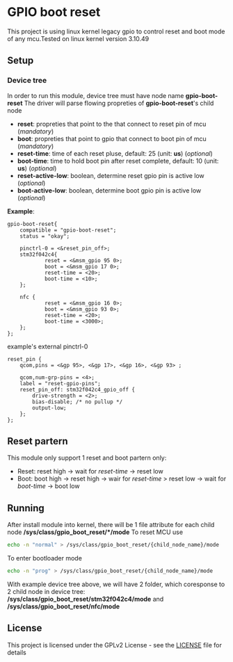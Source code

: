 # GPIO boot reset

This project is using linux kernel legacy gpio to control reset and boot mode of any mcu.Tested on linux kernel version 3.10.49

## Setup

### Device tree 

In order to run this module, device tree must have node name **gpio-boot-reset**
The driver will parse flowing propreties of **gpio-boot-reset**'s child node

- **reset**: propreties that point to the that connect to reset pin of mcu (*mandatory*)
- **boot**: propreties that point to gpio that connect to boot pin of mcu (*mandatory*)
- **reset-time**: time of each reset pluse, default: 25 (unit: **us**) (*optional*)
- **boot-time**: time to hold boot pin after reset complete, default: 10 (unit: **us**) (*optional*)
- **reset-active-low**: boolean, determine reset gpio pin is active low (*optional*)
- **boot-active-low**: boolean, determine boot gpio pin is active low (*optional*)

__Example__:

```device tree
gpio-boot-reset{
    compatible = "gpio-boot-reset";
    status = "okay";

    pinctrl-0 = <&reset_pin_off>;
    stm32f042c4{
            reset = <&msm_gpio 95 0>;
            boot = <&msm_gpio 17 0>;
            reset-time = <20>;
            boot-time = <10>;
    };

    nfc {
            reset = <&msm_gpio 16 0>;
            boot = <&msm_gpio 93 0>;
            reset-time = <20>;
            boot-time = <3000>;
    };
};
```

example's  external pinctrl-0

```device tree
reset_pin { 
    qcom,pins = <&gp 95>, <&gp 17>, <&gp 16>, <&gp 93> ;

    qcom,num-grp-pins = <4>;
    label = "reset-gpio-pins";
    reset_pin_off: stm32f042c4_gpio_off {
        drive-strength = <2>;
        bias-disable; /* no pullup */
        output-low;
    };
};
```

## Reset partern  

This module only support 1 reset and boot partern only:

- Reset: reset high -> wait for *reset-time* -> reset low
- Boot: boot high -> reset high -> wair for *reset-time* > reset low -> wait for *boot-time* -> boot low

## Running

After install module into kernel, there will be 1 file attribute for each child node **/sys/class/gpio_boot_reset/*/mode**
To reset MCU use

```sh
echo -n "normal" > /sys/class/gpio_boot_reset/{child_node_name}/mode
```

To enter bootloader mode

```sh
echo -n "prog" > /sys/class/gpio_boot_reset/{child_node_name}/mode
```

With example device tree above, we will have 2 folder, which coresponse to 2 child node in device tree: **/sys/class/gpio_boot_reset/stm32f042c4/mode** and **/sys/class/gpio_boot_reset/nfc/mode**

## License

This project is licensed under the GPLv2 License - see the [LICENSE](./LICENSE) file for details
